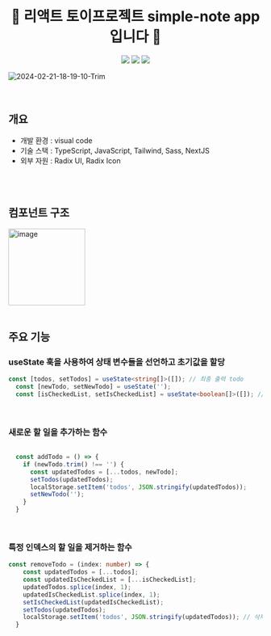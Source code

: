 <p align="center">
  <h1 align="center">🙌 리액트 토이프로젝트 simple-note app 입니다 🙌</h1>
  <p align="center">
 <img src="https://img.shields.io/badge/-NextJS-05122A?style=flat&logo=Next.js&logoColor=ffff"/>
    <img src="https://img.shields.io/badge/-TypeScript-05122A?style=flat&logo=Typescript&logoColor=blue"/>
    <img src="https://img.shields.io/badge/-SASS-05122A?style=flat&logo=Sass&logoColor=red"/>
</p>

![2024-02-21-18-19-10-Trim](https://github.com/htkim97/simply_Scheduler/assets/52130444/8bc868a5-6e40-4f57-a02b-1abcd2c78938)

<br/>


## 개요

- 개발 환경 : visual code
- 기술 스택 : TypeScript, JavaScript, Tailwind, Sass, NextJS
- 외부 자원 : Radix UI, Radix Icon

<br/>
<br/>

## 컴포넌트 구조
<img width="152" alt="image" src="https://github.com/htkim97/Hyeontae_portfolio/assets/52130444/efcfcb34-6fd7-420f-a6e5-df1be2f46168">

<br/>
<br/>


## 주요 기능


### useState 훅을 사용하여 상태 변수들을 선언하고 초기값을 할당

```typescript
const [todos, setTodos] = useState<string[]>([]); // 최종 출력 todo
  const [newTodo, setNewTodo] = useState('');
  const [isCheckedList, setIsCheckedList] = useState<boolean[]>([]); // 각 todo의 체크 상태

```
<br/>

### 새로운 할 일을 추가하는 함수

```typescript
  
  const addTodo = () => {
    if (newTodo.trim() !== '') {
      const updatedTodos = [...todos, newTodo];
      setTodos(updatedTodos);
      localStorage.setItem('todos', JSON.stringify(updatedTodos));
      setNewTodo('');
    }
  }
```

<br/>

### 특정 인덱스의 할 일을 제거하는 함수

```typescript
const removeTodo = (index: number) => {
    const updatedTodos = [...todos];
    const updatedIsCheckedList = [...isCheckedList];
    updatedTodos.splice(index, 1);
    updatedIsCheckedList.splice(index, 1);
    setIsCheckedList(updatedIsCheckedList);
    setTodos(updatedTodos);
    localStorage.setItem('todos', JSON.stringify(updatedTodos)); // 삭제 후 localStorage 업데이트
  }
```
<br/>

